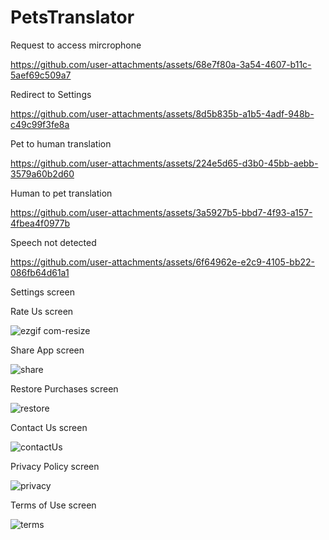 # PetsTranslator

Request to access mircrophone

https://github.com/user-attachments/assets/68e7f80a-3a54-4607-b11c-5aef69c509a7

Redirect to Settings

https://github.com/user-attachments/assets/8d5b835b-a1b5-4adf-948b-c49c99f3fe8a

Pet to human translation

https://github.com/user-attachments/assets/224e5d65-d3b0-45bb-aebb-3579a60b2d60

Human to pet translation

https://github.com/user-attachments/assets/3a5927b5-bbd7-4f93-a157-4fbea4f0977b

Speech not detected

https://github.com/user-attachments/assets/6f64962e-e2c9-4105-bb22-086fb64d61a1


Settings screen


Rate Us screen

![ezgif com-resize](https://github.com/user-attachments/assets/dc954bba-35d0-46ba-af8f-c34a120509db)

Share App screen

![share](https://github.com/user-attachments/assets/5b7f18f3-7838-483f-85fd-754e72e4c89e)

Restore Purchases screen

![restore](https://github.com/user-attachments/assets/c6faf4ce-6bc0-4ce8-8d03-785605f83bd8)

Contact Us screen

![contactUs](https://github.com/user-attachments/assets/1c603e1b-0256-494d-8e8b-864569151c11)

Privacy Policy screen

![privacy](https://github.com/user-attachments/assets/19dd1756-9058-4317-9748-f94f6156b529)

Terms of Use screen

![terms](https://github.com/user-attachments/assets/04400d50-beb0-40d7-b17e-eaa649b02e68)




